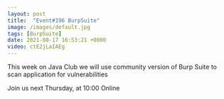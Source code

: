```yaml
---
layout: post
title:  "Event#196 BurpSuite"
image: /images/default.jpg
tags: [BurpSuite]
date: 2021-08-17 16:53:21 +0000
video: ctE2jLaIAEg
---
```


This week on Java Club we will use community version of Burp Suite to scan application for vulnerabilities

Join us next Thursday, at 10:00 Online
